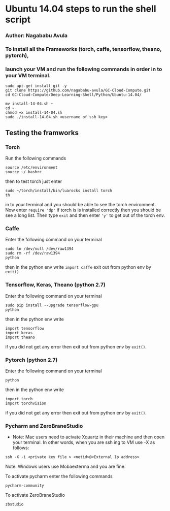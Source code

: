 # Ubuntu 14.04 steps to run the shell script
### Author: Nagababu Avula

### To install all the Frameworks (torch, caffe, tensorflow, theano, pytorch), 
### launch your VM and run the following commands in order in to your VM terminal.

```
sudo apt-get install git -y
git clone https://github.com/nagababu-avula/GC-Cloud-Compute.git
cd GC-Cloud-Compute/Deep-Learning-Shell/Python/Ubuntu-14.04/

mv install-14-04.sh ~
cd ~
chmod +x install-14-04.sh
sudo ./install-14-04.sh <username of ssh key>
```

## Testing the framworks
### Torch

Run the following commands

```
source /etc/environment
source ~/.bashrc
```
then to test torch just enter
```
sudo ~/torch/install/bin/luarocks install torch 
th
```
in to your terminal and you should be able to see the torch environment. Now enter ``` require 'dp' ```
if torch is is installed correctly then you should be see a long list. 
Then type ```exit``` and then enter ```'y'``` to get out of the torch env.

### Caffe
Enter the following command on your terminal
```
sudo ln /dev/null /dev/raw1394
sudo rm -rf /dev/raw1394
python
```
then in the python env write ```import caffe```
exit out from python env by ```exit()```

### Tensorflow, Keras, Theano (python 2.7)
Enter the following command on your terminal
```
sudo pip install --upgrade tensorflow-gpu
python
```

then in the python env write
```
import tensorflow
import keras
import theano
```

if you did not get any error then exit out from python env by 
```exit()```.

### Pytorch (python 2.7)
Enter the following command on your terminal
```
python
```
then in the python env write
```
import torch
import torchvision
```
if you did not get any error then exit out from python env by 
```exit()```.

### Pycharm and ZeroBraneStudio

* Note: Mac users need to acivate Xquartz in their machine and then open your terminal. In other words, when you are ssh ing to VM use -X as follows:

```
ssh -X -i <private key file > <netid>@<External Ip address>
``` 
Note: Windows users use Mobaexterma and you are fine.

To activate pycharm enter the following commands 
```
pycharm-community
```
To activate ZeroBraneStudio
```
zbstudio
```

